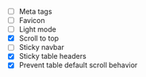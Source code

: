 - [ ] Meta tags
- [ ] Favicon
- [ ] Light mode
- [x] Scroll to top
- [ ] Sticky navbar
- [x] Sticky table headers
- [x] Prevent table default scroll behavior
